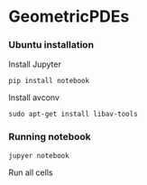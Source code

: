 # GeometricPDEs

### Ubuntu installation

Install Jupyter

```
pip install notebook
```

Install avconv
```
sudo apt-get install libav-tools
```

### Running notebook

```
jupyer notebook
```

Run all cells
